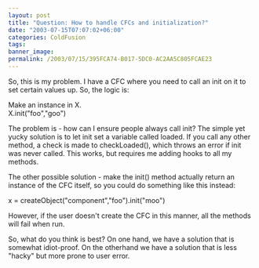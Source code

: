 ```yaml
---
layout: post
title: "Question: How to handle CFCs and initialization?"
date: "2003-07-15T07:07:02+06:00"
categories: ColdFusion 
tags: 
banner_image: 
permalink: /2003/07/15/395FCA74-B017-5DC0-AC2AA5C805FCAE23
---
```


So, this is my problem. I have a CFC where you need to call an init on it to set certain values up. So, the logic is:

Make an instance in X.<br>
X.init("foo","goo")

The problem is - how can I ensure people always call init? The simple yet yucky solution is to let init set a variable called loaded. If you call any other method, a check is made to checkLoaded(), which throws an error if init was never called. This works, but requires me adding hooks to all my methods.

The other possible solution - make the init() method actually return an instance of the CFC itself, so you could do something like this instead:

x = createObject("component","foo").init("moo")

However, if the user doesn't create the CFC in this manner, all the methods will fail when run.

So, what do you think is best? On one hand, we have a solution that is somewhat idiot-proof. On the otherhand we have a solution that is less "hacky" but more prone to user error.